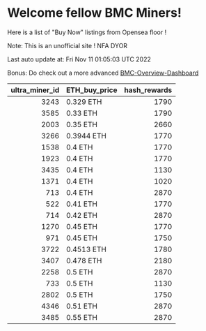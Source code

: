 # Welcome fellow BMC Miners!
Here is a list of "Buy Now" listings from Opensea floor !

Note: This is an unofficial site ! NFA DYOR

Last auto update at: Fri Nov 11 01:05:03 UTC 2022

Bonus: Do check out a more advanced [BMC-Overview-Dashboard](https://dune.com/defifunk/BMC-Overview-Dashboard)


|   ultra_miner_id | ETH_buy_price   |   hash_rewards |
|-----------------:|:----------------|---------------:|
|             3243 | 0.329 ETH       |           1790 |
|             3585 | 0.33 ETH        |           1790 |
|             2003 | 0.35 ETH        |           2660 |
|             3266 | 0.3944 ETH      |           1770 |
|             1538 | 0.4 ETH         |           1770 |
|             1923 | 0.4 ETH         |           1770 |
|             3435 | 0.4 ETH         |           1130 |
|             1371 | 0.4 ETH         |           1020 |
|              713 | 0.4 ETH         |           2870 |
|              522 | 0.41 ETH        |           1770 |
|              714 | 0.42 ETH        |           2870 |
|             1270 | 0.45 ETH        |           1770 |
|              971 | 0.45 ETH        |           1750 |
|             3722 | 0.4513 ETH      |           1780 |
|             3407 | 0.478 ETH       |           2180 |
|             2258 | 0.5 ETH         |           2870 |
|              733 | 0.5 ETH         |           1130 |
|             2802 | 0.5 ETH         |           1750 |
|             4346 | 0.51 ETH        |           2870 |
|             3485 | 0.55 ETH        |           2870 |